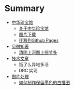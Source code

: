 # Summary

* [中华珍宝馆](README.md)
  * [关于中华珍宝馆](guan-yu-zhong-hua-zhen-bao-guan.md)
  * [图片下载](tu-pian-xia-zai.md)
  * [迁移到Github Pages](qian-yi-dao-github-pages.md)
* [见微知著](sample1.md)
  * [清明上河图上细节多](sample1/qing-ming-shang-he-tu-shang-xi-jie-duo.md)
* [技术文章](ji-zhu-wen-zhang.md)
  * 饿了么异地多活
  * DRC 实现
* [图片处理](tu-pian-chu-li-ji-zhu.md)
  * [如何制作保留墨色的白描图](tu-pian-chu-li-ji-zhu/ru-he-zhi-zuo-bao-liu-mo-se-de-bai-miao-tu.md)


